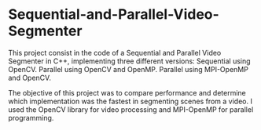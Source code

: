 # Sequential-and-Parallel-Video-Segmenter
This project consist in the code of a Sequential and Parallel Video Segmenter in C++, implementing three different versions:
Sequential using OpenCV.
Parallel using OpenCV and OpenMP.
Parallel using MPI-OpenMP and OpenCV.

The objective of this project was to compare performance and determine which implementation was the fastest in segmenting scenes from a video.
I used the OpenCV library for video processing and MPI-OpenMP for parallel programming.
